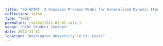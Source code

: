 ```yaml
---
title: "GD-GPIRT: A Gaussian Process Model for Generalized Dynamic Item Response Theory"
collection: talks
type: "Talk"
permalink: /talks/2012-03-01-talk-1
venue: "DCDS Student Seminar"
date: 2022-11-11
location: "Washington University in St. Louis"
---
```

